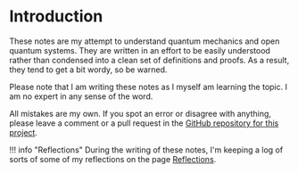 # Introduction
These notes are my attempt to understand quantum mechanics and open quantum systems. They are written in an effort to be easily understood rather than condensed into a clean set of definitions and proofs. As a result, they tend to get a bit wordy, so be warned.

Please note that I am writing these notes as I myself am learning the topic. I am no expert in any sense of the word.

All mistakes are my own. If you spot an error or disagree with anything, please leave a comment or a pull request in the [GitHub repository for this project](https://github.com/elviralaurin/notes-oqs).

!!! info "Reflections"
    During the writing of these notes, I'm keeping a log of sorts of some of my reflections on the page [Reflections](reflections.md).